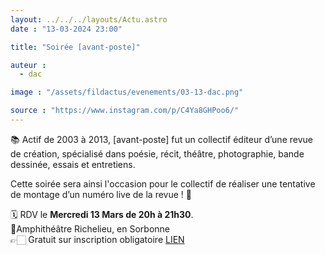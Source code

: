 ```yaml
---
layout: ../../../layouts/Actu.astro
date : "13-03-2024 23:00"

title: "Soirée [avant-poste]"

auteur :
  - dac

image : "/assets/fildactus/evenements/03-13-dac.png"

source : "https://www.instagram.com/p/C4Ya8GHPoo6/"
---
```


📚 Actif de 2003 à 2013, [avant-poste] fut un collectif éditeur d’une revue de création, spécialisé dans poésie, récit, théâtre, photographie, bande dessinée, essais et entretiens.

Cette soirée sera ainsi l'occasion pour le collectif de réaliser une tentative de montage d’un numéro live de la revue ! 📖

🗓 RDV le __Mercredi 13 Mars de 20h à 21h30__.  
📍Amphithéâtre Richelieu, en Sorbonne  
👉🏻 Gratuit sur inscription obligatoire [LIEN](https://www.billetweb.fr/soiree-du-collectif-avant-poste&multi=16474)